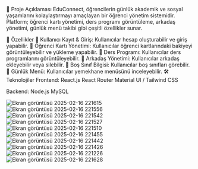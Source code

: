 📌 Proje Açıklaması
EduConnect, öğrencilerin günlük akademik ve sosyal yaşamlarını kolaylaştırmayı amaçlayan bir öğrenci yönetim sistemidir. Platform; öğrenci kartı yönetimi, ders programı görüntüleme, arkadaş yönetimi, günlük menü takibi gibi çeşitli özellikler sunar.

🚀 Özellikler
🔹 Kullanıcı Kayıt & Giriş: Kullanıcılar hesap oluşturabilir ve giriş yapabilir.
🔹 Öğrenci Kartı Yönetimi: Kullanıcılar öğrenci kartlarındaki bakiyeyi görüntüleyebilir ve yükleme yapabilir.
🔹 Ders Programı: Kullanıcılar ders programlarını görüntüleyebilir.
🔹 Arkadaş Yönetimi: Kullanıcılar arkadaş ekleyebilir veya silebilir.
🔹 Boş Sınıf Bilgisi: Kullanıcılar boş sınıfları görebilir.
🔹 Günlük Menü: Kullanıcılar yemekhane menüsünü inceleyebilir.
🛠 Teknolojiler
Frontend:
React.js
React Router
Material UI / Tailwind CSS

Backend:
Node.js
MySQL

![Ekran görüntüsü 2025-02-16 221615](https://github.com/user-attachments/assets/f6bd87d2-2c2e-4588-a8c5-90c24e488203)
![Ekran görüntüsü 2025-02-16 221556](https://github.com/user-attachments/assets/153f04b2-6f1a-4d5a-8c4b-0a9f26d22a26)
![Ekran görüntüsü 2025-02-16 221542](https://github.com/user-attachments/assets/0f23abbe-3424-4aef-973e-5a55624106d1)
![Ekran görüntüsü 2025-02-16 221527](https://github.com/user-attachments/assets/f66e9228-c192-4384-a325-d938ee081372)
![Ekran görüntüsü 2025-02-16 221510](https://github.com/user-attachments/assets/b3cc3dd8-8e09-4057-834a-bece600675f3)
![Ekran görüntüsü 2025-02-16 221455](https://github.com/user-attachments/assets/8bf20d95-bb65-42f5-8bb0-2fcc1b094205)
![Ekran görüntüsü 2025-02-16 221442](https://github.com/user-attachments/assets/a9833f98-1013-4173-8238-173fd92b0ea3)
![Ekran görüntüsü 2025-02-16 221426](https://github.com/user-attachments/assets/0f6cb263-61d5-4bce-8bf5-b0a38341ae6b)
![Ekran görüntüsü 2025-02-16 221226](https://github.com/user-attachments/assets/e97ba72e-b427-4892-af84-09ced007faab)
![Ekran görüntüsü 2025-02-16 221628](https://github.com/user-attachments/assets/8aa42835-0f4f-40b4-92a6-bfc33b1fabd0)
